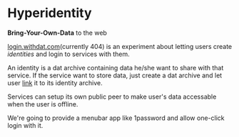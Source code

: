 # Hyperidentity

**Bring-Your-Own-Data** to the web

[login.withdat.com](http://login.withdat.com)(currently 404) is an experiment about letting users create *identities* and login to services with them.

An identity is a dat archive containing data he/she want to share with that service. If the service want to store data, just create a dat archive and let user [link](https://github.com/poga/hyperdrive-ln) it to its identity archive.

Services can setup its own public peer to make user's data accessable when the user is offline.

We're going to provide a menubar app like 1password and allow one-click login with it.
